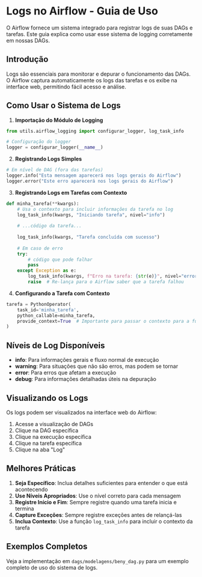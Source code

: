 # Logs no Airflow - Guia de Uso

O Airflow fornece um sistema integrado para registrar logs de suas DAGs e tarefas. Este guia explica como usar esse sistema de logging corretamente em nossas DAGs.

## Introdução

Logs são essenciais para monitorar e depurar o funcionamento das DAGs. O Airflow captura automaticamente os logs das tarefas e os exibe na interface web, permitindo fácil acesso e análise.

## Como Usar o Sistema de Logs

1. **Importação do Módulo de Logging**

```python
from utils.airflow_logging import configurar_logger, log_task_info

# Configuração do logger
logger = configurar_logger(__name__)
```

2. **Registrando Logs Simples**

```python
# Em nível de DAG (fora das tarefas)
logger.info("Esta mensagem aparecerá nos logs gerais do Airflow")
logger.error("Este erro aparecerá nos logs gerais do Airflow")
```

3. **Registrando Logs em Tarefas com Contexto**

```python
def minha_tarefa(**kwargs):
    # Usa o contexto para incluir informações da tarefa no log
    log_task_info(kwargs, "Iniciando tarefa", nivel="info")
    
    # ...código da tarefa...
    
    log_task_info(kwargs, "Tarefa concluída com sucesso")
    
    # Em caso de erro
    try:
        # código que pode falhar
        pass
    except Exception as e:
        log_task_info(kwargs, f"Erro na tarefa: {str(e)}", nivel="error")
        raise  # Re-lança para o Airflow saber que a tarefa falhou
```

4. **Configurando a Tarefa com Contexto**

```python
tarefa = PythonOperator(
    task_id='minha_tarefa',
    python_callable=minha_tarefa,
    provide_context=True  # Importante para passar o contexto para a função
)
```

## Níveis de Log Disponíveis

- **info**: Para informações gerais e fluxo normal de execução
- **warning**: Para situações que não são erros, mas podem se tornar
- **error**: Para erros que afetam a execução
- **debug**: Para informações detalhadas úteis na depuração

## Visualizando os Logs

Os logs podem ser visualizados na interface web do Airflow:

1. Acesse a visualização de DAGs
2. Clique na DAG específica
3. Clique na execução específica
4. Clique na tarefa específica
5. Clique na aba "Log"

## Melhores Práticas

1. **Seja Específico**: Inclua detalhes suficientes para entender o que está acontecendo
2. **Use Níveis Apropriados**: Use o nível correto para cada mensagem
3. **Registre Início e Fim**: Sempre registre quando uma tarefa inicia e termina
4. **Capture Exceções**: Sempre registre exceções antes de relançá-las
5. **Inclua Contexto**: Use a função `log_task_info` para incluir o contexto da tarefa

## Exemplos Completos

Veja a implementação em `dags/modelagens/beny_dag.py` para um exemplo completo de uso do sistema de logs.
